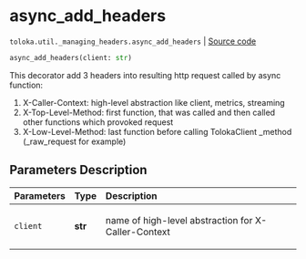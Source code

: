 # async_add_headers
`toloka.util._managing_headers.async_add_headers` | [Source code](https://github.com/Toloka/toloka-kit/blob/v1.0.1/src/util/_managing_headers.py#L57)

```python
async_add_headers(client: str)
```

This decorator add 3 headers into resulting http request called by async function:


1) X-Caller-Context: high-level abstraction like client, metrics, streaming
2) X-Top-Level-Method: first function, that was called and then called other functions which provoked request
3) X-Low-Level-Method: last function before calling TolokaClient _method (_raw_request for example)

## Parameters Description

| Parameters | Type | Description |
| :----------| :----| :-----------|
`client`|**str**|<p>name of high-level abstraction for X-Caller-Context</p>
